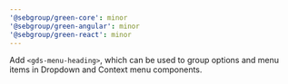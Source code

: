 ```yaml
---
'@sebgroup/green-core': minor
'@sebgroup/green-angular': minor
'@sebgroup/green-react': minor
---
```


Add `<gds-menu-heading>`, which can be used to group options and menu items in Dropdown and Context menu components.
